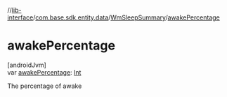 //[lib-interface](../../../index.md)/[com.base.sdk.entity.data](../index.md)/[WmSleepSummary](index.md)/[awakePercentage](awake-percentage.md)

# awakePercentage

[androidJvm]\
var [awakePercentage](awake-percentage.md): [Int](https://kotlinlang.org/api/latest/jvm/stdlib/kotlin/-int/index.html)

The percentage of awake
